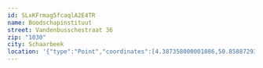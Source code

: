 ```yaml
---
id: SLxKFrmag5fcaqlA2E4TR
name: Boodschapinstituut
street: Vandenbusschestraat 36
zip: "1030"
city: Schaarbeek    
location: '{"type":"Point","coordinates":[4.387358000001086,50.85887293098247]}'
---
```

